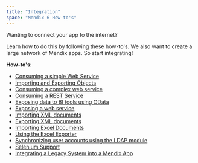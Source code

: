```yaml
---
title: "Integration"
space: "Mendix 6 How-to's"
---
```

Wanting to connect your app to the internet?

Learn how to do this by following these how-to's. We also want to create a large network of Mendix apps. So start integrating!

**How-to's**:

*   [Consuming a simple Web Service](Consume+a+Simple+Web+Service)
*   [Importing and Exporting Objects](Importing+and+Exporting+Objects)
*   [Consuming a complex web service](Consume+a+Complex+Web+Service)
*   [Consuming a REST Service](Consume+a+REST+Service)
*   [Exposing data to BI tools using OData](Exposing+data+to+BI+tools+using+OData)
*   [Exposing a web service](Expose+a+web+service)
*   [Importing XML documents](Importing+XML+documents)
*   [Exporting XML documents](Export+XML+Documents)
*   [Importing Excel Documents](Importing+Excel+Documents)
*   [Using the Excel Exporter](Using+the+Excel+Exporter)
*   [Synchronizing user accounts using the LDAP module](Synchronizing+user+accounts+using+the+LDAP+module)
*   [Selenium Support](Selenium+Support)
*   [Integrating a Legacy System into a Mendix App](Integrating+a+Legacy+System+into+a+Mendix+App)
